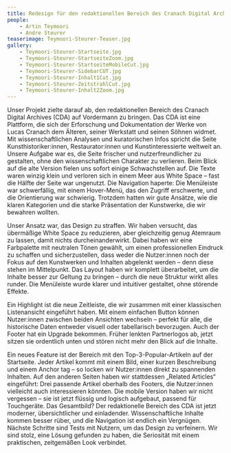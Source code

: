 ```yaml
---
title: Redesign für den redaktionellen Bereich des Cranach Digital Archive
people:
    - Artin Teymoori
    - Andre Steurer
teaserimage: Teymoori-Steurer-Teaser.jpg
gallery:
    - Teymoori-Steurer-Startseite.jpg
    - Teymoori-Steurer-StartseiteZoom.jpg
    - Teymoori-Steurer-StartseiteMobileCut.jpg
    - Teymoori-Steurer-SidebarCUT.jpg
    - Teymoori-Steurer-Inhalt1Cut.jpg
    - Teymoori-Steurer-ZeitstrahlCut.jpg
    - Teymoori-Steurer-Inhalt2Zoom.jpg
---
```


Unser Projekt zielte darauf ab, den redaktionellen Bereich des Cranach Digital Archives (CDA) auf Vordermann zu bringen. Das CDA ist eine Plattform, die sich der Erforschung und Dokumentation der Werke von Lucas Cranach dem Älteren, seiner Werkstatt und seinen Söhnen widmet. Mit wissenschaftlichen Analysen und kuratorischen Infos spricht die Seite Kunsthistoriker:innen, Restaurator:innen und Kunstinteressierte weltweit an. Unsere Aufgabe war es, die Seite frischer und nutzerfreundlicher zu gestalten, ohne den wissenschaftlichen Charakter zu verlieren.
Beim Blick auf die alte Version fielen uns sofort einige Schwachstellen auf. Die Texte waren winzig klein und verloren sich in einem Meer aus White Space – fast die Hälfte der Seite war ungenutzt. Die Navigation haperte: Die Menüleiste war schwerfällig, mit einem Hover-Menü, das den Zugriff erschwerte, und die Orientierung war schwierig. Trotzdem hatten wir gute Ansätze, wie die klaren Kategorien und die starke Präsentation der Kunstwerke, die wir bewahren wollten.

Unser Ansatz war, das Design zu straffen. Wir haben versucht, das übermäßige White Space zu reduzieren, aber gleichzeitig genug Atemraum zu lassen, damit nichts durcheinanderwirkt. Dabei haben wir eine Farbpalette mit neutralen Tönen gewählt, um einen professionellen Eindruck zu schaffen und sicherzustellen, dass weder die Nutzer:innen noch der Fokus auf den Kunstwerken und Inhalten abgelenkt werden – denn diese stehen im Mittelpunkt. Das Layout haben wir komplett überarbeitet, um die Inhalte besser zur Geltung zu bringen – durch die neue Struktur wirkt alles runder. Die Menüleiste wurde klarer und intuitiver gestaltet, ohne störende Effekte.

Ein Highlight ist die neue Zeitleiste, die wir zusammen mit einer klassischen Listenansicht eingeführt haben. Mit einem einfachen Button können Nutzer:innen zwischen beiden Ansichten wechseln – perfekt für alle, die historische Daten entweder visuell oder tabellarisch bevorzugen. Auch der Footer hat ein Upgrade bekommen. Früher lenkten Partnerlogos ab, jetzt sitzen sie ordentlich unten und stören nicht mehr den Blick auf die Inhalte.

Ein neues Feature ist der Bereich mit den Top-3-Popular-Artikeln auf der Startseite. Jeder Artikel kommt mit einem Bild, einer kurzen Beschreibung und einem Anchor tag – so locken wir Nutzer:innen direkt zu spannenden Inhalten. Auf den anderen Seiten haben wir stattdessen „Related Articles“ eingeführt: Drei passende Artikel oberhalb des Footers, die Nutzer:innen vielleicht auch interessieren könnten.
Die mobile Version haben wir nicht vergessen – sie ist jetzt flüssig und logisch aufgebaut, passend für Touchgeräte. Das Gesamtbild? Der redaktionelle Bereich des CDA ist jetzt moderner, übersichtlicher und einladender. Wissenschaftliche Inhalte kommen besser rüber, und die Navigation ist endlich ein Vergnügen. Nächste Schritte sind Tests mit Nutzern, um das Design zu verfeinern. Wir sind stolz, eine Lösung gefunden zu haben, die Seriosität mit einem praktischen, zeitgemäßen Look verbindet.
